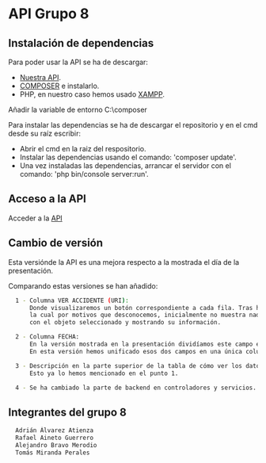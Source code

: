 # API Grupo 8

## Instalación de dependencias

Para poder usar la API se ha de descargar:

- [Nuestra API](https://github.com/Rafjoey/API.git).
- [COMPOSER](https://getcomposer.org/) e instalarlo.
- PHP, en nuestro caso hemos usado [XAMPP](https://www.apachefriends.org/es/index.html).

Añadir la variable de entorno C:\composer

Para instalar las dependencias se ha de descargar el repositorio y en el cmd desde su raíz escribir:

- Abrir el cmd en la raiz del respositorio.
- Instalar las dependencias usando el comando: 'composer update'.
- Una vez instaladas las dependencias, arrancar el servidor con el comando: 'php bin/console server:run'.

## Acceso a la API

Acceder a la [API](http://localhost:8000/api/accidentes)

## Cambio de versión

Esta versiónde la API es una mejora respecto a la mostrada el día de la presentación.

Comparando estas versiones se han añadido:
```bash
  1 - Columna VER ACCIDENTE (URI): 
      Donde visualizaremos un botón correspondiente a cada fila. Tras hacer click nos abrirá una nueva pestaña en
      la cual por motivos que desconocemos, inicialmente no muestra nada, pero tras pulsar F5 atacará a la URI
      con el objeto seleccionado y mostrando su información.
```
```bash     
  2 - Columna FECHA:
      En la versión mostrada en la presentación dividíamos este campo en FECHA y RANGO HORARIO.
      En esta versión hemos unificado esos dos campos en una única columna FECHA.
```
```bash      
  3 - Descripción en la parte superior de la tabla de cómo ver los datos de cada objeto.
      Esto ya lo hemos mencionado en el punto 1.
```
```bash  
  4 - Se ha cambiado la parte de backend en controladores y servicios.
```

## Integrantes del grupo 8
```bash  
  Adrián Álvarez Atienza
  Rafael Aineto Guerrero
  Alejandro Bravo Merodio
  Tomás Miranda Perales
```
